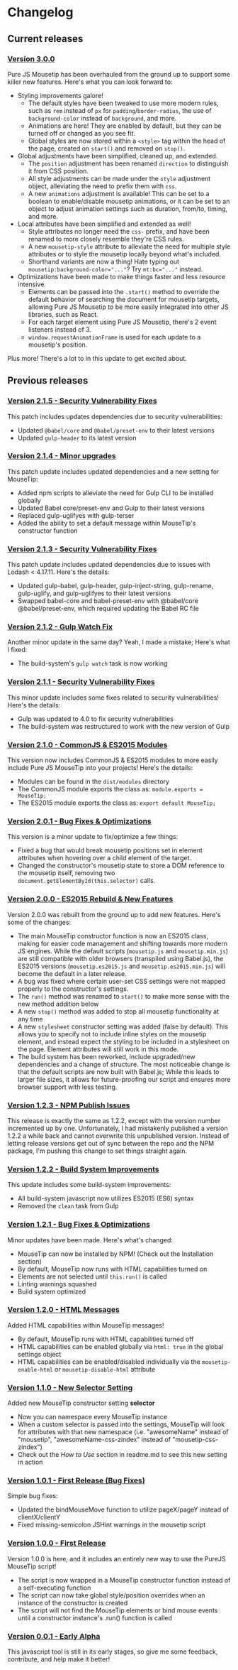 # Changelog

## Current releases

### [Version 3.0.0](https://github.com/joeleisner/purejs-mousetip/releases/tag/v3.0.0)

Pure JS Mousetip has been overhauled from the ground up to support some killer new features. Here's what you can look forward to:

- Styling improvements galore!
    - The default styles have been tweaked to use more modern rules, such as `rem` instead of `px` for `padding`/`border-radius`, the use of `background-color` instead of `background`, and more.
    - Animations are here! They are enabled by default, but they can be turned off or changed as you see fit.
    - Global styles are now stored within a `<style>` tag within the head of the page, created on `start()` and removed on `stop()`.
- Global adjustments have been simplified, cleaned up, and extended.
    - The `position` adjustment has been renamed `direction` to distinguish it from CSS position.
    - All style adjustments can be made under the `style` adjustment object, alleviating the need to prefix them with `css`.
    - A new `animations` adjustment is available! This can be set to a boolean to enable/disable mousetip animations, or it can be set to an object to adjust animation settings such as duration, from/to, timing, and more.
- Local attributes have been simplified and extended as well!
    - Style attributes no longer need the `css-` prefix, and have been renamed to more closely resemble they're CSS rules.
    - A new `mousetip-style` attribute to alleviate the need for multiple style attributes or to style the mousetip locally beyond what's included.
    - Shorthand variants are now a thing! Hate typing out `mousetip:background-color="..."`? Try `mt:bc="..."` instead.
- Optimizations have been made to make things faster and less resource intensive.
    - Elements can be passed into the `.start()` method to override the default behavior of searching the document for mousetip targets, allowing Pure JS Mousetip to be more easily integrated into other JS libraries, such as React.
    - For each target element using Pure JS Mousetip, there's 2 event listeners instead of 3.
    - `window.requestAnimationFrame` is used for each update to a mousetip's position.

Plus more! There's a lot to in this update to get excited about.

## Previous releases

### [Version 2.1.5 - Security Vulnerability Fixes](https://github.com/joeleisner/purejs-mousetip/releases/tag/v2.1.5)
This patch includes updates dependencies due to security vulnerabilities:
* Updated `@babel/core` and `@babel/preset-env` to their latest versions
* Updated `gulp-header` to its latest version

### [Version 2.1.4 - Minor upgrades](https://github.com/joeleisner/purejs-mousetip/releases/tag/v2.1.4)
This patch update includes updated dependencies and a new setting for MouseTip:
* Added npm scripts to alleviate the need for Gulp CLI to be installed globally
* Updated Babel core/preset-env and Gulp to their latest versions
* Replaced gulp-uglifyes with gulp-terser
* Added the ability to set a default message within MouseTip's constructor function

### [Version 2.1.3 - Security Vulnerability Fixes](https://github.com/joeleisner/purejs-mousetip/releases/tag/v2.1.3)
This patch update includes updated dependencies due to issues with Lodash < 4.17.11. Here's the details:
* Updated gulp-babel, gulp-header, gulp-inject-string, gulp-rename, gulp-uglify, and gulp-uglifyes to their latest versions
* Swapped babel-core and babel-preset-env with @babel/core @babel/preset-env, which required updating the Babel RC file

### [Version 2.1.2 - Gulp Watch Fix](https://github.com/joeleisner/purejs-mousetip/releases/tag/v2.1.2)
Another minor update in the same day? Yeah, I made a mistake; Here's what I fixed:
* The build-system's `gulp watch` task is now working

### [Version 2.1.1 - Security Vulnerability Fixes](https://github.com/joeleisner/purejs-mousetip/releases/tag/v2.1.1)
This minor update includes some fixes related to security vulnerabilities! Here's the details:
* Gulp was updated to 4.0 to fix security vulnerabilities
* The build-system was restructured to work with the new version of Gulp

### [Version 2.1.0 - CommonJS & ES2015 Modules](https://github.com/joeleisner/purejs-mousetip/releases/tag/v2.1.0)
This version now includes CommonJS & ES2015 modules to more easily include Pure JS MouseTip into your projects! Here's the details:
* Modules can be found in the `dist/modules` directory
* The CommonJS module exports the class as: `module.exports = MouseTip;`
* The ES2015 module exports the class as: `export default MouseTip;`

### [Version 2.0.1 - Bug Fixes & Optimizations](https://github.com/joeleisner/purejs-mousetip/releases/tag/v2.0.1)
This version is a minor update to fix/optimize a few things:
* Fixed a bug that would break mousetip positions set in element attributes when hovering over a child element of the target.
* Changed the constructor's mousetip state to store a DOM reference to the mousetip itself, removing two `document.getElementById(this.selector)` calls.

### [Version 2.0.0 - ES2015 Rebuild & New Features](https://github.com/joeleisner/purejs-mousetip/releases/tag/v2.0.0)
Version 2.0.0 was rebuilt from the ground up to add new features. Here's some of the changes:
* The main MouseTip constructor function is now an ES2015 class, making for easier code management and shifting towards more modern JS engines. While the default scripts (`mousetip.js` and `mousetip.min.js`) are still compatible with older browsers (transpiled using Babel.js), the ES2015 versions (`mousetip.es2015.js` and `mousetip.es2015.min.js`) will become the default in a later release.
* A bug was fixed where certain user-set CSS settings were not mapped properly to the constructor's settings.
* The `run()` method was renamed to `start()` to make more sense with the new method addition below
* A new `stop()` method was added to stop all mousetip functionality at any time
* A new `stylesheet` constructor setting was added (false by default). This allows you to specify not to include inline styles on the mousetip element, and instead expect the styling to be included in a stylesheet on the page. Element attributes will still work in this mode.
* The build system has been reworked, include upgraded/new dependencies and a change of structure. The most noticeable change is that the default scripts are now built with Babel.js; While this leads to larger file sizes, it allows for future-proofing our script and ensures more browser support with less testing.

### [Version 1.2.3 - NPM Publish Issues](https://github.com/joeleisner/purejs-mousetip/releases/tag/v1.2.3)
This release is exactly the same as 1.2.2, except with the version number incremented up by one. Unfortunately, I had mistakenly published a version 1.2.2 a while back and cannot overwrite this unpublished version. Instead of letting release versions get out of sync between the repo and the NPM package, I'm pushing this change to set things straight again.

### [Version 1.2.2 - Build System Improvements](https://github.com/joeleisner/purejs-mousetip/releases/tag/v1.2.2)
This update includes some build-system improvements:
* All build-system javascript now utilizes ES2015 (ES6) syntax
* Removed the `clean` task from Gulp

### [Version 1.2.1 - Bug Fixes & Optimizations](https://github.com/joeleisner/purejs-mousetip/releases/tag/v1.2.1)
Minor updates have been made. Here's what's changed:
* MouseTip can now be installed by NPM! (Check out the Installation section)
* By default, MouseTip now runs with HTML capabilities turned on
* Elements are not selected until `this.run()` is called
* Linting warnings squashed
* Build system optimized

### [Version 1.2.0 - HTML Messages](https://github.com/joeleisner/purejs-mousetip/releases/tag/v1.2.0)
Added HTML capabilities within MouseTip messages!
* By default, MouseTip runs with HTML capabilities turned off
* HTML capabilities can be enabled globally via `html: true` in the global settings object
* HTML capabilities can be enabled/disabled individually via the `mousetip-enable-html` or `mousetip-disable-html` attribute

### [Version 1.1.0 - New Selector Setting](https://github.com/joeleisner/purejs-mousetip/releases/tag/v1.1.0)
Added new MouseTip constructor setting **selector**
* Now you can namespace every MouseTip instance
* When a custom selector is passed into the settings, MouseTip will look for attributes with that new namespace (i.e. "awesomeName" instead of "mousetip", "awesomeName-css-zindex" instead of "mousetip-css-zindex")
* Check out the *How to Use* section in readme.md to see this new setting in action

### [Version 1.0.1 - First Release (Bug Fixes)](https://github.com/joeleisner/purejs-mousetip/releases/tag/v1.0.1)
Simple bug fixes:
* Updated the bindMouseMove function to utilize pageX/pageY instead of clientX/clientY
* Fixed missing-semicolon JSHint warnings in the mousetip script

### [Version 1.0.0 - First Release](https://github.com/joeleisner/purejs-mousetip/releases/tag/v1.0.0)
Version 1.0.0 is here, and it includes an entirely new way to use the PureJS MouseTip script!
* The script is now wrapped in a MouseTip constructor function instead of a self-executing function
* The script can now take global style/position overrides when an instance of the constructor is created
* The script will not find the MouseTip elements or bind mouse events until a constructor instance's .run() function is called

### [Version 0.0.1 - Early Alpha](https://github.com/joeleisner/purejs-mousetip/releases/tag/v0.0.1)
This javascript tool is still in its early stages, so give me some feedback, contribute, and help make it better!